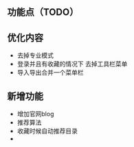 ## 功能点（TODO） ##


##  优化内容 ##
- 去掉专业模式
- 登录并且有收藏的情况下 去掉工具栏菜单
- 导入导出合并一个菜单栏

## 新增功能 ##
- 增加官网blog 
- 推荐算法 
- 收藏时候自动推荐目录
- 
